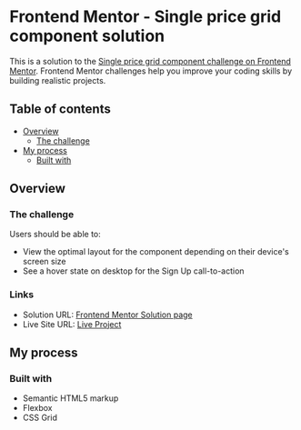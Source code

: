 # Frontend Mentor - Single price grid component solution

This is a solution to the [Single price grid component challenge on Frontend Mentor](https://www.frontendmentor.io/challenges/single-price-grid-component-5ce41129d0ff452fec5abbbc). Frontend Mentor challenges help you improve your coding skills by building realistic projects. 

## Table of contents

- [Overview](#overview)
  - [The challenge](#the-challenge)
- [My process](#my-process)
  - [Built with](#built-with)


## Overview

### The challenge

Users should be able to:

- View the optimal layout for the component depending on their device's screen size
- See a hover state on desktop for the Sign Up call-to-action

### Links

- Solution URL: [Frontend Mentor Solution page]([https://github.com/ahmedAgawad/single-price-grid-page-FEM](https://www.frontendmentor.io/solutions/single-price-grid-component-using-pure-css-hclBWytADy))
- Live Site URL: [Live Project](https://single-price-grid-component-fem.netlify.app/)

## My process

### Built with

- Semantic HTML5 markup
- Flexbox
- CSS Grid

